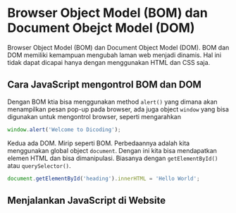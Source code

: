 # Browser Object Model (BOM) dan Document Obejct Model (DOM)

Browser Object Model (BOM) dan Document Object Model (DOM). BOM dan DOM memiliki kemampuan mengubah laman web menjadi dinamis. Hal ini tidak dapat dicapai hanya dengan menggunakan HTML dan CSS saja.

## Cara JavaScript mengontrol BOM dan DOM

Dengan BOM ktia bisa menggunakan method `alert()` yang dimana akan menampilkan pesan pop-up pada browser, ada juga object `window` yang bisa digunakan untuk mengontrol browser, seperti mengarahkan

```javascript
window.alert('Welcome to Dicoding');
```

Kedua ada DOM. Mirip seperti BOM. Perbedaannya adalah kita menggunakan global object `document`. Dengan ini kita bisa mendapatkan elemen HTML dan bisa dimanipulasi. Biasanya dengan `getElementById()` atau `querySelector()`.

```javascript
document.getElementById('heading').innerHTML = 'Hello World';
```

## Menjalankan JavaScript di Website

